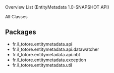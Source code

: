 Overview List (EntityMetadata 1.0-SNAPSHOT API)

All Classes

## Packages ##

 *  fr.il\_totore.entitymetadata.api
 *  fr.il\_totore.entitymetadata.api.datawatcher
 *  fr.il\_totore.entitymetadata.api.nbt
 *  fr.il\_totore.entitymetadata.exception
 *  fr.il\_totore.entitymetadata.util